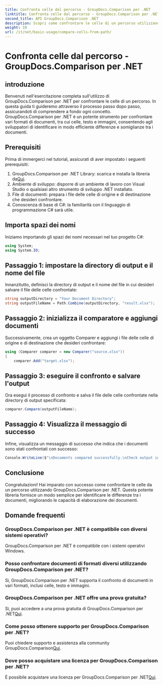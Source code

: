 ```yaml
---
title: Confronta celle dal percorso - GroupDocs.Comparison per .NET
linktitle: Confronta celle dal percorso - GroupDocs.Comparison per .NET
second_title: API GroupDocs.Comparison .NET
description: Scopri come confrontare le celle di un percorso utilizzando GroupDocs.Comparison per .NET. Identificare in modo efficiente le differenze tra i documenti.
weight: 10
url: /it/net/basic-usage/compare-cells-from-path/
---
```


# Confronta celle dal percorso - GroupDocs.Comparison per .NET

## introduzione
Benvenuti nell'esercitazione completa sull'utilizzo di GroupDocs.Comparison per .NET per confrontare le celle di un percorso. In questa guida ti guideremo attraverso il processo passo dopo passo, assicurandoti di comprendere a fondo ogni concetto. GroupDocs.Comparison per .NET è un potente strumento per confrontare vari formati di documenti, tra cui celle, testo e immagini, consentendo agli sviluppatori di identificare in modo efficiente differenze e somiglianze tra i documenti.
## Prerequisiti
Prima di immergerci nel tutorial, assicurati di aver impostato i seguenti prerequisiti:
1. GroupDocs.Comparison per .NET Library: scarica e installa la libreria da[Qui](https://releases.groupdocs.com/comparison/net/).
2. Ambiente di sviluppo: disporre di un ambiente di lavoro con Visual Studio o qualsiasi altro strumento di sviluppo .NET installato.
3. File di documenti: prepara i file delle celle di origine e di destinazione che desideri confrontare.
4. Conoscenza di base di C#: la familiarità con il linguaggio di programmazione C# sarà utile.

## Importa spazi dei nomi
Iniziamo importando gli spazi dei nomi necessari nel tuo progetto C#:
```csharp
using System;
using System.IO;
```
## Passaggio 1: impostare la directory di output e il nome del file
Innanzitutto, definisci la directory di output e il nome del file in cui desideri salvare il file delle celle confrontate:
```csharp
string outputDirectory = "Your Document Directory";
string outputFileName = Path.Combine(outputDirectory, "result.xlsx");
```
## Passaggio 2: inizializza il comparatore e aggiungi documenti
Successivamente, crea un oggetto Comparer e aggiungi i file delle celle di origine e di destinazione che desideri confrontare:
```csharp
using (Comparer comparer = new Comparer("source.xlsx"))
{
    comparer.Add("target.xlsx");
```
## Passaggio 3: eseguire il confronto e salvare l'output
Ora esegui il processo di confronto e salva il file delle celle confrontate nella directory di output specificata:
```csharp
comparer.Compare(outputFileName);
```
## Passaggio 4: Visualizza il messaggio di successo
Infine, visualizza un messaggio di successo che indica che i documenti sono stati confrontati con successo:
```csharp
Console.WriteLine($"\nDocuments compared successfully.\nCheck output in {outputDirectory}.");
```

## Conclusione
Congratulazioni! Hai imparato con successo come confrontare le celle da un percorso utilizzando GroupDocs.Comparison per .NET. Questa potente libreria fornisce un modo semplice per identificare le differenze tra i documenti, migliorando le capacità di elaborazione dei documenti.
## Domande frequenti
### GroupDocs.Comparison per .NET è compatibile con diversi sistemi operativi?
GroupDocs.Comparison per .NET è compatibile con i sistemi operativi Windows.
### Posso confrontare documenti di formati diversi utilizzando GroupDocs.Comparison per .NET?
Sì, GroupDocs.Comparison per .NET supporta il confronto di documenti in vari formati, inclusi celle, testo e immagini.
### GroupDocs.Comparison per .NET offre una prova gratuita?
 Sì, puoi accedere a una prova gratuita di GroupDocs.Comparison per .NET[Qui](https://releases.groupdocs.com/).
### Come posso ottenere supporto per GroupDocs.Comparison per .NET?
Puoi chiedere supporto e assistenza alla community GroupDocs.Comparison[Qui](https://forum.groupdocs.com/c/comparison/12).
### Dove posso acquistare una licenza per GroupDocs.Comparison per .NET?
 È possibile acquistare una licenza per GroupDocs.Comparison per .NET[Qui](https://purchase.groupdocs.com/buy).